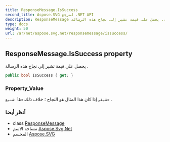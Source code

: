 ```yaml
---
title: ResponseMessage.IsSuccess
second_title: Aspose.SVG لمرجع .NET API
description: ResponseMessage ملكية. يحصل على قيمة تشير إلى نجاح هذه الرسالة .
type: docs
weight: 50
url: /ar/net/aspose.svg.net/responsemessage/issuccess/
---
```

## ResponseMessage.IsSuccess property

يحصل على قيمة تشير إلى نجاح هذه الرسالة .

```csharp
public bool IsSuccess { get; }
```

### Property_Value

`حقيقي` إذا كان هذا المثال هو النجاح ؛ خلاف ذلك،`خطأ شنيع` .

### أنظر أيضا

* class [ResponseMessage](../)
* مساحة الاسم [Aspose.Svg.Net](../../responsemessage/)
* المجسم [Aspose.SVG](../../../)


